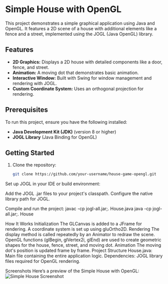# Simple House with OpenGL

This project demonstrates a simple graphical application using Java and OpenGL. It features a 2D scene of a house with additional elements like a fence and a street, implemented using the JOGL (Java OpenGL) library.

## Features

- **2D Graphics:** Displays a 2D house with detailed components like a door, fence, and street.
- **Animation:** A moving dot that demonstrates basic animation.
- **Interactive Window:** Built with Swing for window management and rendering with JOGL.
- **Custom Coordinate System:** Uses an orthogonal projection for rendering.

## Prerequisites

To run this project, ensure you have the following installed:

- **Java Development Kit (JDK)** (version 8 or higher)
- **JOGL Library** (Java Binding for OpenGL)

## Getting Started

1. Clone the repository:
   ```bash
   git clone https://github.com/your-username/house-game-opengl.git

Set up JOGL in your IDE or build environment:

Add the JOGL .jar files to your project's classpath.
Configure the native library path for JOGL.

Compile and run the project:
javac -cp jogl-all.jar;. House.java
java -cp jogl-all.jar;. House


How It Works
Initialization
The GLCanvas is added to a JFrame for rendering.
A coordinate system is set up using gluOrtho2D.
Rendering
The display method is called repeatedly by an Animator to redraw the scene.
OpenGL functions (glBegin, glVertex2i, glEnd) are used to create geometric shapes for the house, fence, street, and moving dot.
Animation
The moving dot's position is updated frame by frame.
Project Structure
House.java: Main file containing the entire application logic.
Dependencies: JOGL library files required for OpenGL rendering.

Screenshots
Here’s a preview of the Simple House with OpenGL:
![Simple House Screenshot](example.PNG)
